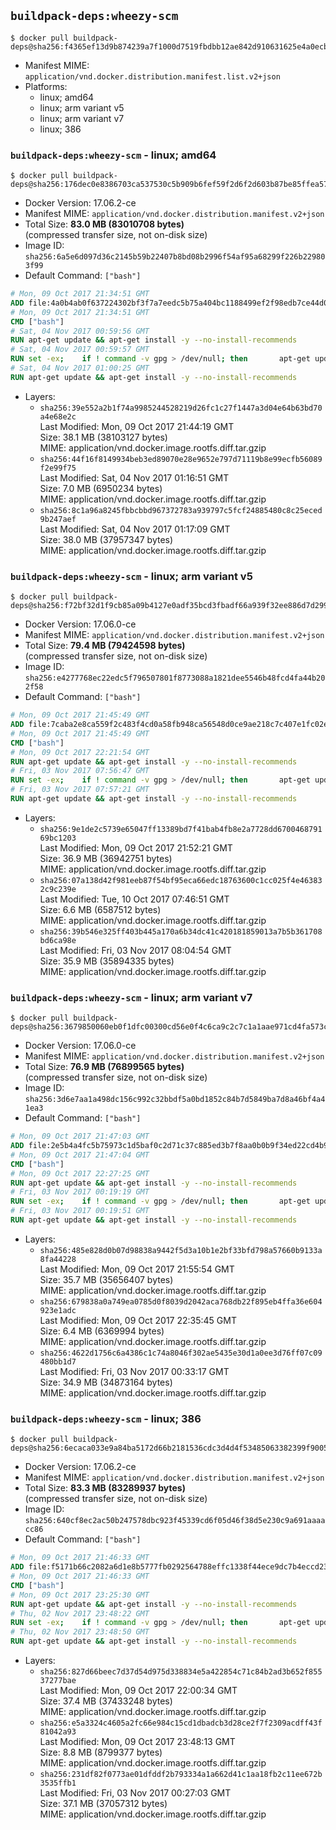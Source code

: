 ## `buildpack-deps:wheezy-scm`

```console
$ docker pull buildpack-deps@sha256:f4365ef13d9b874239a7f1000d7519fbdbb12ae842d910631625e4a0ecb8c42f
```

-	Manifest MIME: `application/vnd.docker.distribution.manifest.list.v2+json`
-	Platforms:
	-	linux; amd64
	-	linux; arm variant v5
	-	linux; arm variant v7
	-	linux; 386

### `buildpack-deps:wheezy-scm` - linux; amd64

```console
$ docker pull buildpack-deps@sha256:176dec0e8386703ca537530c5b909b6fef59f2d6f2d603b87be85ffea57fc613
```

-	Docker Version: 17.06.2-ce
-	Manifest MIME: `application/vnd.docker.distribution.manifest.v2+json`
-	Total Size: **83.0 MB (83010708 bytes)**  
	(compressed transfer size, not on-disk size)
-	Image ID: `sha256:6a5e6d097d36c2145b59b22407b8bd08b2996f54af95a68299f226b229803f99`
-	Default Command: `["bash"]`

```dockerfile
# Mon, 09 Oct 2017 21:34:51 GMT
ADD file:4a0b4ab0f637224302bf3f7a7eedc5b75a404bc1188499ef2f98edb7ce44d0ed in / 
# Mon, 09 Oct 2017 21:34:51 GMT
CMD ["bash"]
# Sat, 04 Nov 2017 00:59:56 GMT
RUN apt-get update && apt-get install -y --no-install-recommends 		ca-certificates 		curl 		wget 	&& rm -rf /var/lib/apt/lists/*
# Sat, 04 Nov 2017 00:59:57 GMT
RUN set -ex; 	if ! command -v gpg > /dev/null; then 		apt-get update; 		apt-get install -y --no-install-recommends 			gnupg 			dirmngr 		; 		rm -rf /var/lib/apt/lists/*; 	fi
# Sat, 04 Nov 2017 01:00:25 GMT
RUN apt-get update && apt-get install -y --no-install-recommends 		bzr 		git 		mercurial 		openssh-client 		subversion 				procps 	&& rm -rf /var/lib/apt/lists/*
```

-	Layers:
	-	`sha256:39e552a2b1f74a9985244528219d26fc1c27f1447a3d04e64b63bd70a4e68e2c`  
		Last Modified: Mon, 09 Oct 2017 21:44:19 GMT  
		Size: 38.1 MB (38103127 bytes)  
		MIME: application/vnd.docker.image.rootfs.diff.tar.gzip
	-	`sha256:44f16f8149934beb3ed89070e28e9652e797d71119b8e99ecfb56089f2e99f75`  
		Last Modified: Sat, 04 Nov 2017 01:16:51 GMT  
		Size: 7.0 MB (6950234 bytes)  
		MIME: application/vnd.docker.image.rootfs.diff.tar.gzip
	-	`sha256:8c1a96a8245fbbcbbd967372783a939797c5fcf24885480c8c25eced9b247aef`  
		Last Modified: Sat, 04 Nov 2017 01:17:09 GMT  
		Size: 38.0 MB (37957347 bytes)  
		MIME: application/vnd.docker.image.rootfs.diff.tar.gzip

### `buildpack-deps:wheezy-scm` - linux; arm variant v5

```console
$ docker pull buildpack-deps@sha256:f72bf32d1f9cb85a09b4127e0adf35bcd3fbadf66a939f32ee886d7d29940db6
```

-	Docker Version: 17.06.0-ce
-	Manifest MIME: `application/vnd.docker.distribution.manifest.v2+json`
-	Total Size: **79.4 MB (79424598 bytes)**  
	(compressed transfer size, not on-disk size)
-	Image ID: `sha256:e4277768ec22edc5f796507801f8773088a1821dee5546b48fcd4fa44b202f58`
-	Default Command: `["bash"]`

```dockerfile
# Mon, 09 Oct 2017 21:45:49 GMT
ADD file:7caba2e8ca559f2c483f4cd0a58fb948ca56548d0ce9ae218c7c407e1fc02eb5 in / 
# Mon, 09 Oct 2017 21:45:49 GMT
CMD ["bash"]
# Mon, 09 Oct 2017 22:21:54 GMT
RUN apt-get update && apt-get install -y --no-install-recommends 		ca-certificates 		curl 		wget 	&& rm -rf /var/lib/apt/lists/*
# Fri, 03 Nov 2017 07:56:47 GMT
RUN set -ex; 	if ! command -v gpg > /dev/null; then 		apt-get update; 		apt-get install -y --no-install-recommends 			gnupg 			dirmngr 		; 		rm -rf /var/lib/apt/lists/*; 	fi
# Fri, 03 Nov 2017 07:57:21 GMT
RUN apt-get update && apt-get install -y --no-install-recommends 		bzr 		git 		mercurial 		openssh-client 		subversion 				procps 	&& rm -rf /var/lib/apt/lists/*
```

-	Layers:
	-	`sha256:9e1de2c5739e65047ff13389bd7f41bab4fb8e2a7728dd670046879169bc1203`  
		Last Modified: Mon, 09 Oct 2017 21:52:21 GMT  
		Size: 36.9 MB (36942751 bytes)  
		MIME: application/vnd.docker.image.rootfs.diff.tar.gzip
	-	`sha256:07a138d42f981eeb87f54bf95eca66edc18763600c1cc025f4e463832c9c239e`  
		Last Modified: Tue, 10 Oct 2017 07:46:51 GMT  
		Size: 6.6 MB (6587512 bytes)  
		MIME: application/vnd.docker.image.rootfs.diff.tar.gzip
	-	`sha256:39b546e325ff403b445a170a6b34dc41c420181859013a7b5b361708bd6ca98e`  
		Last Modified: Fri, 03 Nov 2017 08:04:54 GMT  
		Size: 35.9 MB (35894335 bytes)  
		MIME: application/vnd.docker.image.rootfs.diff.tar.gzip

### `buildpack-deps:wheezy-scm` - linux; arm variant v7

```console
$ docker pull buildpack-deps@sha256:3679850060eb0f1dfc00300cd56e0f4c6ca9c2c7c1a1aae971cd4fa573cc12c6
```

-	Docker Version: 17.06.0-ce
-	Manifest MIME: `application/vnd.docker.distribution.manifest.v2+json`
-	Total Size: **76.9 MB (76899565 bytes)**  
	(compressed transfer size, not on-disk size)
-	Image ID: `sha256:3d6e7aa1a498dc156c992c32bbdf5a0bd1852c84b7d5849ba7d8a46bf4a41ea3`
-	Default Command: `["bash"]`

```dockerfile
# Mon, 09 Oct 2017 21:47:03 GMT
ADD file:2e5b4a4fc5b75973c1d5baf0c2d71c37c885ed3b7f8aa0b0b9f34ed22cd4b952 in / 
# Mon, 09 Oct 2017 21:47:04 GMT
CMD ["bash"]
# Mon, 09 Oct 2017 22:27:25 GMT
RUN apt-get update && apt-get install -y --no-install-recommends 		ca-certificates 		curl 		wget 	&& rm -rf /var/lib/apt/lists/*
# Fri, 03 Nov 2017 00:19:19 GMT
RUN set -ex; 	if ! command -v gpg > /dev/null; then 		apt-get update; 		apt-get install -y --no-install-recommends 			gnupg 			dirmngr 		; 		rm -rf /var/lib/apt/lists/*; 	fi
# Fri, 03 Nov 2017 00:19:51 GMT
RUN apt-get update && apt-get install -y --no-install-recommends 		bzr 		git 		mercurial 		openssh-client 		subversion 				procps 	&& rm -rf /var/lib/apt/lists/*
```

-	Layers:
	-	`sha256:485e828d0b07d98838a9442f5d3a10b1e2bf33bfd798a57660b9133a8fa44228`  
		Last Modified: Mon, 09 Oct 2017 21:55:54 GMT  
		Size: 35.7 MB (35656407 bytes)  
		MIME: application/vnd.docker.image.rootfs.diff.tar.gzip
	-	`sha256:679838a0a749ea0785d0f8039d2042aca768db22f895eb4ffa36e604923e1adc`  
		Last Modified: Mon, 09 Oct 2017 22:35:45 GMT  
		Size: 6.4 MB (6369994 bytes)  
		MIME: application/vnd.docker.image.rootfs.diff.tar.gzip
	-	`sha256:4622d1756c6a4386c1c74a8046f302ae5435e30d1a0ee3d76ff07c09480bb1d7`  
		Last Modified: Fri, 03 Nov 2017 00:33:17 GMT  
		Size: 34.9 MB (34873164 bytes)  
		MIME: application/vnd.docker.image.rootfs.diff.tar.gzip

### `buildpack-deps:wheezy-scm` - linux; 386

```console
$ docker pull buildpack-deps@sha256:6ecaca033e9a84ba5172d66b2181536cdc3d4d4f53485063382399f9005c6b23
```

-	Docker Version: 17.06.2-ce
-	Manifest MIME: `application/vnd.docker.distribution.manifest.v2+json`
-	Total Size: **83.3 MB (83289937 bytes)**  
	(compressed transfer size, not on-disk size)
-	Image ID: `sha256:640cf8ec2ac50b247578dbc923f45339cd6f05d46f38d5e230c9a691aaaacc86`
-	Default Command: `["bash"]`

```dockerfile
# Mon, 09 Oct 2017 21:46:33 GMT
ADD file:f5171b66c2082a6d1e8b5777fb0292564788effc1338f44ece9dc7b4eccd2374 in / 
# Mon, 09 Oct 2017 21:46:33 GMT
CMD ["bash"]
# Mon, 09 Oct 2017 23:25:30 GMT
RUN apt-get update && apt-get install -y --no-install-recommends 		ca-certificates 		curl 		wget 	&& rm -rf /var/lib/apt/lists/*
# Thu, 02 Nov 2017 23:48:22 GMT
RUN set -ex; 	if ! command -v gpg > /dev/null; then 		apt-get update; 		apt-get install -y --no-install-recommends 			gnupg 			dirmngr 		; 		rm -rf /var/lib/apt/lists/*; 	fi
# Thu, 02 Nov 2017 23:48:50 GMT
RUN apt-get update && apt-get install -y --no-install-recommends 		bzr 		git 		mercurial 		openssh-client 		subversion 				procps 	&& rm -rf /var/lib/apt/lists/*
```

-	Layers:
	-	`sha256:827d66beec7d37d54d975d338834e5a422854c71c84b2ad3b652f85537277bae`  
		Last Modified: Mon, 09 Oct 2017 22:00:34 GMT  
		Size: 37.4 MB (37433248 bytes)  
		MIME: application/vnd.docker.image.rootfs.diff.tar.gzip
	-	`sha256:e5a3324c4605a2fc66e984c15cd1dbadcb3d28ce2f7f2309acdff43f81042a93`  
		Last Modified: Mon, 09 Oct 2017 23:48:13 GMT  
		Size: 8.8 MB (8799377 bytes)  
		MIME: application/vnd.docker.image.rootfs.diff.tar.gzip
	-	`sha256:231df82f0773ae01dfddf2b793334a1a662d41c1aa18fb2c11ee672b3535ffb1`  
		Last Modified: Fri, 03 Nov 2017 00:27:03 GMT  
		Size: 37.1 MB (37057312 bytes)  
		MIME: application/vnd.docker.image.rootfs.diff.tar.gzip
